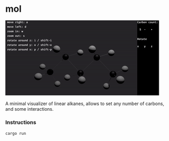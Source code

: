 # mol

![demo](./img/demo.gif)

A minimal visualizer of linear alkanes, allows to set any number of carbons, and some interactions.

### Instructions
```
cargo run
```
